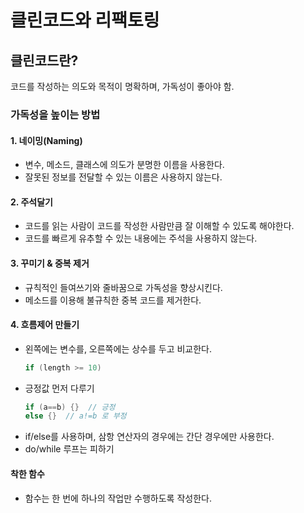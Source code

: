 # 클린코드와 리팩토링

## 클린코드란?
코드를 작성하는 의도와 목적이 명확하며, 가독성이 좋아야 함.


### 가독성을 높이는 방법
#### 1. 네이밍(Naming)
- 변수, 메소드, 클래스에 의도가 분명한 이름을 사용한다.
- 잘못된 정보를 전달할 수 있는 이름은 사용하지 않는다.

#### 2. 주석달기
- 코드를 읽는 사람이 코드를 작성한 사람만큼 잘 이해할 수 있도록 해야한다.
- 코드를 빠르게 유추할 수 있는 내용에는 주석을 사용하지 않는다.

#### 3. 꾸미기 & 중복 제거
- 규칙적인 들여쓰기와 줄바꿈으로 가독성을 향상시킨다.
- 메소드를 이용해 불규칙한 중복 코드를 제거한다.

#### 4. 흐름제어 만들기
- 왼쪽에는 변수를, 오른쪽에는 상수를 두고 비교한다.
  ```java
  if (length >= 10)
  ```
- 긍정값 먼저 다루기
  ```java
  if (a==b) {}  // 긍정
  else {}  // a!=b 로 부정
  ```
- if/else를 사용하며, 삼항 연산자의 경우에는 간단 경우에만 사용한다.
- do/while 루프는 피하기

#### 착한 함수
- 함수는 한 번에 하나의 작업만 수행하도록 작성한다.
